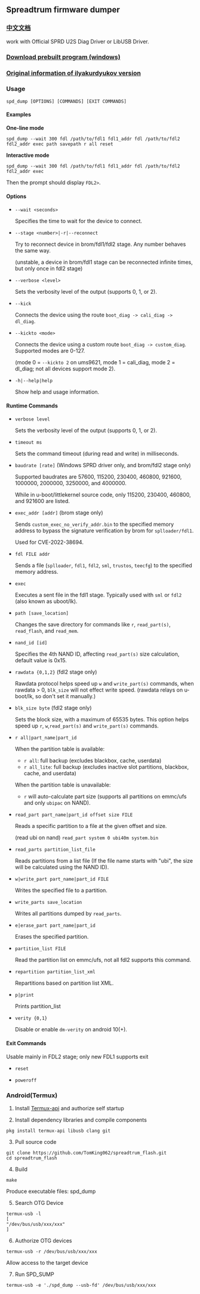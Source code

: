 ## Spreadtrum firmware dumper
### [中文文档](https://github.com/TomKing062/spreadtrum_flash/blob/main/README_zh.md)

work with Official SPRD U2S Diag Driver or LibUSB Driver.

### [Download prebuilt program (windows)](https://github.com/TomKing062/spreadtrum_flash/releases)

### [Original information of ilyakurdyukov version](https://github.com/ilyakurdyukov/spreadtrum_flash)

### Usage

```
spd_dump [OPTIONS] [COMMANDS] [EXIT COMMANDS]
```

#### Examples

**One-line mode**

```
spd_dump --wait 300 fdl /path/to/fdl1 fdl1_addr fdl /path/to/fdl2 fdl2_addr exec path savepath r all reset
```

**Interactive mode**

```
spd_dump --wait 300 fdl /path/to/fdl1 fdl1_addr fdl /path/to/fdl2 fdl2_addr exec
```

Then the prompt should display `FDL2>`.

#### Options

- `--wait <seconds>`

  Specifies the time to wait for the device to connect.

- `--stage <number>|-r|--reconnect`

  Try to reconnect device in brom/fdl1/fdl2 stage. Any number behaves the same way.

  (unstable, a device in brom/fdl1 stage can be reconnected infinite times, but only once in fdl2 stage)
  
- `--verbose <level>`

  Sets the verbosity level of the output (supports 0, 1, or 2).

- `--kick`

  Connects the device using the route `boot_diag -> cali_diag -> dl_diag`.

- `--kickto <mode>`

  Connects the device using a custom route `boot_diag -> custom_diag`. Supported modes are 0-127.

  (mode 0 = `--kickto 2` on ums9621, mode 1 = cali_diag, mode 2 = dl_diag; not all devices support mode 2).

- `-h|--help|help`

  Show help and usage information.

#### Runtime Commands

- `verbose level`

  Sets the verbosity level of the output (supports 0, 1, or 2).

- `timeout ms`

  Sets the command timeout (during read and write) in milliseconds.

- `baudrate [rate]` (Windows SPRD driver only, and brom/fdl2 stage only)

  Supported baudrates are 57600, 115200, 230400, 460800, 921600, 1000000, 2000000, 3250000, and 4000000.

  While in u-boot/littlekernel source code, only 115200, 230400, 460800, and 921600 are listed.

- `exec_addr [addr]` (brom stage only)

  Sends `custom_exec_no_verify_addr.bin` to the specified memory address to bypass the signature verification by brom for `splloader/fdl1`.

  Used for CVE-2022-38694.

- `fdl FILE addr`

  Sends a file (`splloader`, `fdl1`, `fdl2`, `sml`, `trustos`, `teecfg`) to the specified memory address.

- `exec`

  Executes a sent file in the fdl1 stage. Typically used with `sml` or `fdl2` (also known as uboot/lk).

- `path [save_location]`

  Changes the save directory for commands like `r`, `read_part(s)`, `read_flash`, and `read_mem`.

- `nand_id [id]`

  Specifies the 4th NAND ID, affecting `read_part(s)` size calculation, default value is 0x15.

- `rawdata {0,1,2}` (fdl2 stage only)

  Rawdata protocol helps speed up `w` and `write_part(s)` commands, when rawdata > 0, `blk_size` will not effect write speed. (rawdata relays on u-boot/lk, so don't set it manually.)

- `blk_size byte` (fdl2 stage only)

  Sets the block size, with a maximum of 65535 bytes. This option helps speed up `r`, `w`,`read_part(s)` and `write_part(s)` commands.

- `r all|part_name|part_id`

  When the partition table is available:

    - `r all`: full backup (excludes blackbox, cache, userdata)
    - `r all_lite`: full backup (excludes inactive slot partitions, blackbox, cache, and userdata)

  When the partition table is unavailable:
    - `r` will auto-calculate part size (supports all partitions on emmc/ufs and only `ubipac` on NAND).

- `read_part part_name|part_id offset size FILE`

  Reads a specific partition to a file at the given offset and size.

  (read ubi on nand) `read_part system 0 ubi40m system.bin`

- `read_parts partition_list_file`

  Reads partitions from a list file (If the file name starts with "ubi", the size will be calculated using the NAND ID).

- `w|write_part part_name|part_id FILE`

  Writes the specified file to a partition.

- `write_parts save_location`

  Writes all partitions dumped by `read_parts`.

- `e|erase_part part_name|part_id`

  Erases the specified partition.

- `partition_list FILE`

  Read the partition list on emmc/ufs, not all fdl2 supports this command.

- `repartition partition_list_xml`

  Repartitions based on partition list XML.

- `p|print`

  Prints partition_list

- `verity {0,1}`

  Disable or enable `dm-verity` on android 10(+).

#### Exit Commands

Usable mainly in FDL2 stage; only new FDL1 supports exit

- `reset`

- `poweroff`

### Android(Termux)

1. Install [Termux-api](https://github.com/termux/termux-api/releases) and authorize self startup

2. Install dependency libraries and compile components

```
pkg install termux-api libusb clang git
```

3. Pull source code

```
git clone https://github.com/TomKing062/spreadtrum_flash.git
cd spreadtrum_flash
```

4. Build

```
make
```
Produce executable files: spd_dump

5. Search OTG Device

```
termux-usb -l
[
"/dev/bus/usb/xxx/xxx"
]
```

6. Authorize OTG devices

```
termux-usb -r /dev/bus/usb/xxx/xxx
```
Allow access to the target device

7. Run SPD_SUMP

```
termux-usb -e './spd_dump --usb-fd' /dev/bus/usb/xxx/xxx
```

